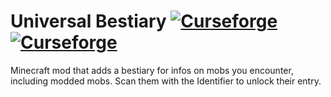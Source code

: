 # Universal Bestiary [![Curseforge](http://cf.way2muchnoise.eu/universalbestiary.svg)](https://minecraft.curseforge.com/projects/universalbestiary) [![Curseforge](http://cf.way2muchnoise.eu/versions/universalbestiary.svg)](https://minecraft.curseforge.com/projects/universalbestiary)

Minecraft mod that adds a bestiary for infos on mobs you encounter, including modded mobs. Scan them with the Identifier to unlock their entry.
